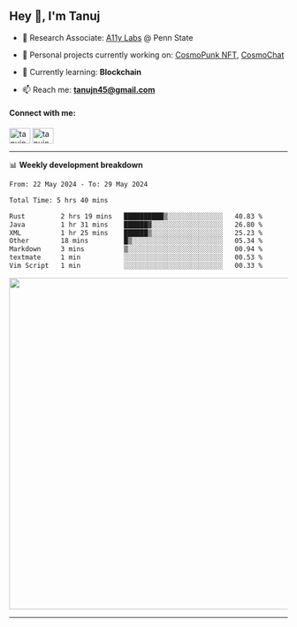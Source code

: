 <h2>Hey 👋, I'm Tanuj</h2>

- 🔬 Research Associate: [A11y Labs](https://a11y.ist.psu.edu/) @ Penn State 

- 🔭 Personal projects currently working on: [CosmoPunk NFT](https://github.com/tanujn45/CosmoNFT), [CosmoChat](https://github.com/tanujn45/CosmoChat)

- 🌱 Currently learning: **Blockchain**

- 📫 Reach me: **tanujn45@gmail.com**

<h4 align="left">Connect with me:</h4>
<p align="left">
<a href="https://twitter.com/tanujn45" target="blank"><img align="center" src="https://raw.githubusercontent.com/rahuldkjain/github-profile-readme-generator/master/src/images/icons/Social/twitter.svg" alt="tanujn45" height="28" width="38" /></a>
<a href="https://linkedin.com/in/tanujn45" target="blank"><img align="center" src="https://raw.githubusercontent.com/rahuldkjain/github-profile-readme-generator/master/src/images/icons/Social/linked-in-alt.svg" alt="tanujn45" height="28" width="38" /></a>
</p>

-------

📊 **Weekly development breakdown**
<!--START_SECTION:waka-->

```txt
From: 22 May 2024 - To: 29 May 2024

Total Time: 5 hrs 40 mins

Rust         2 hrs 19 mins   ██████████▒░░░░░░░░░░░░░░   40.83 %
Java         1 hr 31 mins    ██████▓░░░░░░░░░░░░░░░░░░   26.80 %
XML          1 hr 25 mins    ██████▒░░░░░░░░░░░░░░░░░░   25.23 %
Other        18 mins         █▒░░░░░░░░░░░░░░░░░░░░░░░   05.34 %
Markdown     3 mins          ▒░░░░░░░░░░░░░░░░░░░░░░░░   00.94 %
textmate     1 min           ░░░░░░░░░░░░░░░░░░░░░░░░░   00.53 %
Vim Script   1 min           ░░░░░░░░░░░░░░░░░░░░░░░░░   00.33 %
```

<!--END_SECTION:waka-->

<img src="https://wakatime.com/share/@018e9abd-1aa4-4aa6-9db7-5ca3b999e810/4650b67a-98aa-46b4-b598-3d8a2451f0df.svg" width="600"/>

-------
